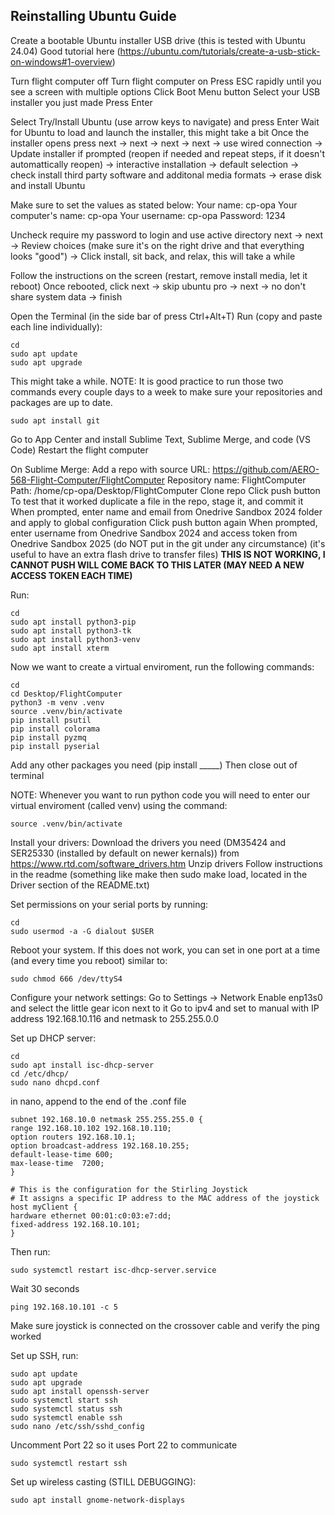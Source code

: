 ## Reinstalling Ubuntu Guide

Create a bootable Ubuntu installer USB drive (this is tested with Ubuntu 24.04)
Good tutorial here (https://ubuntu.com/tutorials/create-a-usb-stick-on-windows#1-overview)

Turn flight computer off
Turn flight computer on
Press ESC rapidly until you see a screen with multiple options
Click Boot Menu button
Select your USB installer you just made
Press Enter

Select Try/Install Ubuntu (use arrow keys to navigate) and press Enter 
Wait for Ubuntu to load and launch the installer, this might take a bit
Once the installer opens press next -> next -> next -> next -> use wired connection -> Update installer if prompted (reopen if needed and repeat steps, if it doesn't automattically reopen) -> interactive installation -> default selection -> check install third party software and additonal media formats -> erase disk and install Ubuntu

Make sure to set the values as stated below:
Your name: cp-opa
Your computer's name: cp-opa
Your username: cp-opa
Password: 1234

Uncheck require my password to login and use active directory
next -> next -> Review choices (make sure it's on the right drive and that everything looks "good") -> Click install, sit back, and relax, this will take a while

Follow the instructions on the screen (restart, remove install media, let it reboot)
Once rebooted, click next -> skip ubuntu pro -> next -> no don't share system data -> finish

Open the Terminal (in the side bar of press Ctrl+Alt+T)
Run (copy and paste each line individually):
```
cd
sudo apt update
sudo apt upgrade
```
This might take a while. NOTE: It is good practice to run those two commands every couple days to a week to make sure your repositories and packages are up to date.
```
sudo apt install git
```
Go to App Center and install Sublime Text, Sublime Merge, and code (VS Code)
Restart the flight computer

On Sublime Merge:
Add a repo with source URL: https://github.com/AERO-568-Flight-Computer/FlightComputer
Repository name: FlightComputer
Path: /home/cp-opa/Desktop/FlightComputer
Clone repo
Click push button
To test that it worked duplicate a file in the repo, stage it, and commit it
When prompted, enter name and email from Onedrive Sandbox 2024 folder and apply to global configuration
Click push button again
When prompted, enter username from Onedrive Sandbox 2024 and access token from Onedrive Sandbox 2025 (do NOT put in the git under any circumstance) (it's useful to have an extra flash drive to transfer files)
__THIS IS NOT WORKING, I CANNOT PUSH WILL COME BACK TO THIS LATER (MAY NEED A NEW ACCESS TOKEN EACH TIME)__

Run:
```
cd 
sudo apt install python3-pip
sudo apt install python3-tk
sudo apt install python3-venv
sudo apt install xterm
```
Now we want to create a virtual enviroment, run the following commands:
```
cd
cd Desktop/FlightComputer
python3 -m venv .venv
source .venv/bin/activate
pip install psutil
pip install colorama
pip install pyzmq
pip install pyserial
```
Add any other packages you need (pip install _____)
Then close out of terminal

NOTE: Whenever you want to run python code you will need to enter our virtual enviroment (called venv) using the command: 
```
source .venv/bin/activate
```
Install your drivers:
Download the drivers you need (DM35424 and SER25330 (installed by default on newer kernals)) from https://www.rtd.com/software_drivers.htm
Unzip drivers
Follow instructions in the readme (something like make then sudo make load, located in the Driver section of the README.txt)

Set permissions on your serial ports by running:
```
cd
sudo usermod -a -G dialout $USER
```
Reboot your system. If this does not work, you can set in one port at a time (and every time you reboot) similar to:
```
sudo chmod 666 /dev/ttyS4
```
Configure your network settings:
Go to Settings -> Network
Enable enp13s0 and select the little gear icon next to it
Go to ipv4 and set to manual with IP address 192.168.10.116 and netmask to 255.255.0.0

Set up DHCP server:
```
cd
sudo apt install isc-dhcp-server
cd /etc/dhcp/
sudo nano dhcpd.conf
```
in nano, append to the end of the .conf file
```
subnet 192.168.10.0 netmask 255.255.255.0 {
range 192.168.10.102 192.168.10.110;
option routers 192.168.10.1;
option broadcast-address 192.168.10.255;
default-lease-time 600;
max-lease-time  7200;
}

# This is the configuration for the Stirling Joystick
# It assigns a specific IP address to the MAC address of the joystick
host myClient {
hardware ethernet 00:01:c0:03:e7:dd;
fixed-address 192.168.10.101;
}
```
Then run:
```
sudo systemctl restart isc-dhcp-server.service
```
Wait 30 seconds
```
ping 192.168.10.101 -c 5
```
Make sure joystick is connected on the crossover cable and verify the ping worked

Set up SSH, run:
```
sudo apt update
sudo apt upgrade
sudo apt install openssh-server
sudo systemctl start ssh
sudo systemctl status ssh
sudo systemctl enable ssh
sudo nano /etc/ssh/sshd_config
```
Uncomment Port 22 so it uses Port 22 to communicate
```
sudo systemctl restart ssh
```
Set up wireless casting (STILL DEBUGGING):
```
sudo apt install gnome-network-displays
```